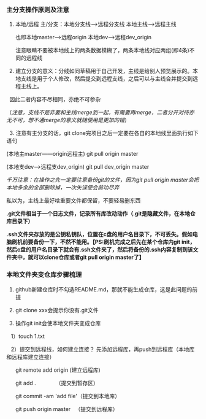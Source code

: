 ### 主分支操作原则及注意

1. 本地/远程 主/分支：本地分支线——>远程分支线 本地主线——>远程主线  

   也即本地master——>远程origin 本地dev——>远程dev_origin
   
   注意眼睛不要被本地线上的两条数据模糊了，两条本地线对应两组(即4条)不同的远程线
   
2. 建立分支的意义：分线如同草稿用于自己开发，主线是给别人预览展示的。本地支线是用于个人修改，然后提交到远程支线，之后可以与主线合并提交到远程主线上。

   因此二者内容不尽相同，亦绝不可参杂
   
  （*注意，支线不是非要和主线merge到一起，有需要再merge，二者分开对待亦无不可，想不通merge的意义就随便用是更加的错*）
   
   
3. 注意有主分支的话，git clone完项目之后一定要在各自的本地线里面执行如下语句

   (本地主master——origin远程主)
   git pull origin master
   
   (本地支dev——>远程支dev_origin)
   git pull dev_origin master
   
 *千万注意：在操作之先一定要注意备份git的文件，因为git pull origin master会把本地多余的全部删除掉，一次失误便会前功尽弃* 
 
 私以为，主线上最好啥重要文件都保留，不要轻易删东西
 
 **.git文件相当于一个日志文件，记录所有库改动动作（.git是隐藏文件，在本地仓库目录下）**
 
 **.ssh文件夹存放的是公钥私钥队，位置在c盘的用户名目录下，不可丢失。假如电脑刷机前要备份一下，不然不能用。【PS:刷机完成之后先在某个仓库内git init，然后c盘的用户名目录下就会有.ssh文件夹了，然后将备份的.ssh内容复制到该文件夹中，就可以clone仓库或者git pull origin master了】**
 
 ### 本地文件夹变仓库步骤梳理
 
 1. github新建仓库时不勾选README.md，那就不能生成仓库，这是此问题的前提
 
 2. git clone xxx会提示你没有.git文件 
 
 3. 操作git init会使本地文件夹变成仓库
 
    1）touch 1.txt 
    
    2）提交到远程线，如何建立连接？ 先添加远程库，再push到远程库（本地库和远程库建立连接）
    
       git remote add origin    (建立远程库)
       
       git add .               （提交到暂存区）
       
       git commit -am 'add file'（提交到本地库）
       
       git push origin master   （提交到远程库）
